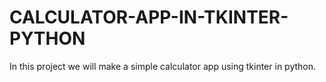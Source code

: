 # CALCULATOR-APP-IN-TKINTER-PYTHON
In this project we will make a simple calculator app using tkinter in python.
